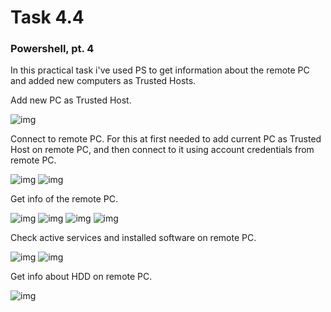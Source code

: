 # Task 4.4
### Powershell, pt. 4

In this practical task i've used PS to get information about the remote PC and added new computers as Trusted Hosts.

Add new PC as Trusted Host.

![img](https://github.com/trytodev/Kharkiv_DevOps_ext_2019Q4/blob/master/m4/task4.4/img/almost_auto.png)

Connect to remote PC. For this at first needed to add current PC as Trusted Host on remote PC, and then connect to it using account credentials from remote PC.

![img](https://github.com/trytodev/Kharkiv_DevOps_ext_2019Q4/blob/master/m4/task4.4/img/connect_cred.png)
![img](https://github.com/trytodev/Kharkiv_DevOps_ext_2019Q4/blob/master/m4/task4.4/img/connection_successfull.png)

Get info of the remote PC.

![img](https://github.com/trytodev/Kharkiv_DevOps_ext_2019Q4/blob/master/m4/task4.4/img/remote_info_1.png)
![img](https://github.com/trytodev/Kharkiv_DevOps_ext_2019Q4/blob/master/m4/task4.4/img/remote_info_2.png)
![img](https://github.com/trytodev/Kharkiv_DevOps_ext_2019Q4/blob/master/m4/task4.4/img/remote_info_3.png)
![img](https://github.com/trytodev/Kharkiv_DevOps_ext_2019Q4/blob/master/m4/task4.4/img/remote_info_4.png)

Check active services and installed software on remote PC.

![img](https://github.com/trytodev/Kharkiv_DevOps_ext_2019Q4/blob/master/m4/task4.4/img/running_remote.png)
![img](https://github.com/trytodev/Kharkiv_DevOps_ext_2019Q4/blob/master/m4/task4.4/img/remote_installed.png)

Get info about HDD on remote PC.

![img](https://github.com/trytodev/Kharkiv_DevOps_ext_2019Q4/blob/master/m4/task4.4/img/new_session.png)